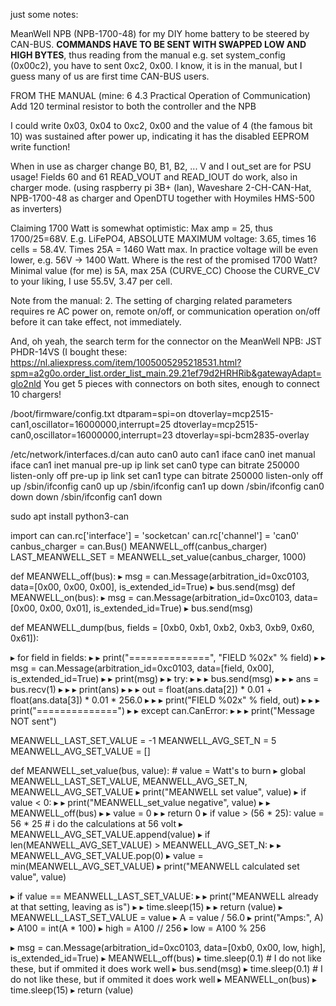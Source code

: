 just some notes:

MeanWell NPB (NPB-1700-48) for my DIY home battery to be steered by CAN-BUS. 
**COMMANDS HAVE TO BE SENT WITH SWAPPED LOW AND HIGH BYTES**, thus reading from the manual e.g. set system_config 
(0x00c2), you have to sent 0xc2, 0x00. I know, it is in the manual, but I guess many of us are first time CAN-BUS users.

FROM THE MANUAL (mine: 6 4.3 Practical Operation of Communication) Add 120 terminal resistor to both the controller and the NPB 

I could write 0x03, 0x04 to 0xc2, 0x00 and the value of 4 (the famous 
bit 10) was sustained after power up, indicating it has the disabled 
EEPROM write function! 

When in use as charger change B0, B1, B2, ... 
V and I out_set are for PSU usage!  Fields 60 and 61 READ_VOUT and READ_IOUT do work, also in charger mode.
(using raspberry pi 3B+ (lan),  Waveshare 2-CH-CAN-Hat, NPB-1700-48 as 
charger and OpenDTU together with Hoymiles HMS-500 as inverters)

Claiming 1700 Watt is somewhat optimistic: Max amp = 25, thus
1700/25=68V. E.g. LiFePO4, ABSOLUTE MAXIMUM voltage: 3.65, 
times 16 cells = 58.4V. Times 25A = 1460 Watt max. In practice voltage
will be even lower, e.g. 56V -> 1400 Watt. Where is the rest of the promised
1700 Watt?
Minimal value (for me) is 5A, max 25A (CURVE_CC)
Choose the CURVE_CV to your liking, I use 55.5V, 3.47 per cell.

Note from the manual: 2. The setting of charging related parameters requires re AC
power on, remote on/off, or communication operation on/off before it can take effect, not immediately.

And, oh yeah, the search term for the connector on the MeanWell NPB: JST PHDR-14VS (I bought these: 
https://nl.aliexpress.com/item/1005005295218531.html?spm=a2g0o.order_list.order_list_main.29.21ef79d2HRHRib&gatewayAdapt=glo2nld
You get 5 pieces with connectors on both sites, enough to connect 10 chargers!


/boot/firmware/config.txt
dtparam=spi=on
dtoverlay=mcp2515-can1,oscillator=16000000,interrupt=25
dtoverlay=mcp2515-can0,oscillator=16000000,interrupt=23
dtoverlay=spi-bcm2835-overlay

/etc/network/interfaces.d/can
auto can0
auto can1
iface can0 inet manual
iface can1 inet manual
pre-up ip link set can0 type can bitrate 250000 listen-only off
pre-up ip link set can1 type can bitrate 250000 listen-only off
up /sbin/ifconfig can0 up
up /sbin/ifconfig can1 up
down /sbin/ifconfig can0 down
down /sbin/ifconfig can1 down

sudo apt install python3-can

import can
can.rc['interface'] = 'socketcan'
can.rc['channel'] = 'can0'
canbus_charger = can.Bus()
MEANWELL_off(canbus_charger)
LAST_MEANWELL_SET = MEANWELL_set_value(canbus_charger, 1000)


def MEANWELL_off(bus):
▸   msg = can.Message(arbitration_id=0xc0103, data=[0x00, 0x00, 0x00], is_extended_id=True)
▸   bus.send(msg)
def MEANWELL_on(bus):
▸   msg = can.Message(arbitration_id=0xc0103, data=[0x00, 0x00, 0x01], is_extended_id=True)
▸   bus.send(msg)

def MEANWELL_dump(bus, fields = [0xb0, 0xb1, 0xb2, 0xb3, 0xb9, 0x60, 0x61]):

▸   for field in fields:
▸   ▸   print("==============", "FIELD %02x" % field)
▸   ▸   msg = can.Message(arbitration_id=0xc0103, data=[field, 0x00], is_extended_id=True)
▸   ▸   print(msg)
▸   ▸   try:
▸   ▸   ▸   bus.send(msg)
▸   ▸   ▸   ans = bus.recv(1)
▸   ▸   ▸   print(ans)
▸   ▸   ▸   out = float(ans.data[2]) * 0.01 + float(ans.data[3]) * 0.01 * 256.0
▸   ▸   ▸   print("FIELD %02x" % field, out)
▸   ▸   ▸   print("==============")
▸   ▸   except can.CanError:
▸   ▸   ▸   print("Message NOT sent")

MEANWELL_LAST_SET_VALUE = -1
MEANWELL_AVG_SET_N = 5
MEANWELL_AVG_SET_VALUE = []

def MEANWELL_set_value(bus, value):  # value = Watt's to burn
▸   global MEANWELL_LAST_SET_VALUE, MEANWELL_AVG_SET_N, MEANWELL_AVG_SET_VALUE
▸   print("MEANWELL set value", value)
▸   if value < 0:
▸   ▸   print("MEANWELL_set_value negative", value)
▸   ▸   MEANWELL_off(bus)
▸   ▸   value = 0
▸   ▸   return 0
▸   if value > (56 * 25): value = 56 * 25  # i do the calculations at 56 volt
▸   MEANWELL_AVG_SET_VALUE.append(value)
▸   if len(MEANWELL_AVG_SET_VALUE) > MEANWELL_AVG_SET_N:
▸   ▸   MEANWELL_AVG_SET_VALUE.pop(0)
▸   value = min(MEANWELL_AVG_SET_VALUE)
▸   print("MEANWELL calculated set value", value)

▸   if value == MEANWELL_LAST_SET_VALUE:
▸   ▸   print("MEANWELL already at that setting, leaving as is")
▸   ▸   time.sleep(15)
▸   ▸   return (value)
▸   MEANWELL_LAST_SET_VALUE = value
▸   A = value / 56.0
▸   print("Amps:", A)
▸   A100 = int(A * 100)
▸   high = A100 // 256
▸   low = A100 % 256

▸   msg = can.Message(arbitration_id=0xc0103, data=[0xb0, 0x00,  low, high], is_extended_id=True)
▸   MEANWELL_off(bus)
▸   time.sleep(0.1)  #  I do not like these, but if ommited it does work well
▸   bus.send(msg)
▸   time.sleep(0.1) #  I do not like these, but if ommited it does work well
▸   MEANWELL_on(bus)
▸   time.sleep(15)
▸   return (value)



